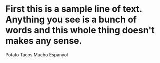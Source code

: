 # First this is a sample line of text. Anything you see is a bunch of words and this whole thing doesn't makes any sense.
Potato
Tacos
Mucho 
Espanyol
